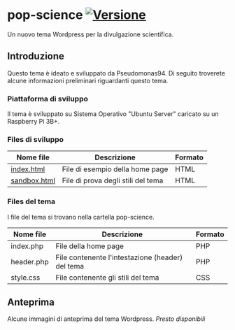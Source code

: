 # pop-science [![Versione](https://img.shields.io/github/v/release/Pseudomonas94/pseudomonas94.github.io?include_prereleases)](https://github.com/Pseudomonas94/pseudomonas94.github.io/releases/)

Un nuovo tema Wordpress per la divulgazione scientifica.

## Introduzione
Questo tema è ideato e sviluppato da Pseudomonas94.
Di seguito troverete alcune informazioni preliminari riguardanti questo tema.

### Piattaforma di sviluppo
Il tema è sviluppato su Sistema Operativo "Ubuntu Server" caricato su un Raspberry Pi 3B+.

### Files di sviluppo
| Nome file | Descrizione | Formato |
|---|---|---|
| [index.html](https://pseudomonas94.github.io/) | File di esempio della home page | HTML |
| [sandbox.html](https://pseudomonas94.github.io/sandbox.html) | File di prova degli stili del tema | HTML |

### Files del tema
I file del tema si trovano nella cartella pop-science.

| Nome file | Descrizione | Formato |
|---|---|---|
| index.php  | File della home page | PHP |
| header.php | File contenente l'intestazione (header) del tema | PHP |
| style.css | File contenente gli stili del tema | CSS |

## Anteprima
Alcune immagini di anteprima del tema Wordpress.
*Presto disponibili*
